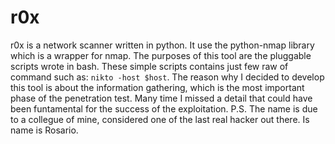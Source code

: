 # r0x

r0x is a network scanner written in python.
It use the python-nmap library which is a wrapper for nmap.
The purposes of this tool are the pluggable scripts wrote in bash.
These simple scripts contains just few raw of command such as: `nikto -host $host`.
The reason why I decided to develop this tool is about the information gathering,
which is the most important phase of the penetration test.
Many time I missed a detail that could have been funtamental for the success of the exploitation.
P.S. The name is due to a collegue of mine, considered one of the last real hacker out there. Is name is Rosario.
